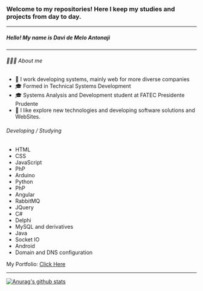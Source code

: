 ### Welcome to my repositories! Here I keep my studies and projects from day to day.


------------
##### Hello! My name is Davi de Melo Antonaji


------------

###### 👨🏻‍💻 About me

-  💼   I work developing systems, mainly web for more diverse companies
- 🎓   Formed in Technical Systems Development
- 🎓 Systems Analysis and Development student at FATEC Presidente Prudente
- 🤔   I like explore new technologies and developing software solutions and WebSites.

###### Developing / Studying

- HTML
- CSS
- JavaScript
- PhP
- Arduino
- Python
- PhP
- Angular
- RabbitMQ
- JQuery
- C#
- Delphi
- MySQL and derivatives
- Java
- Socket IO
- Android
- Domain and DNS configuration

My Portfolio: [Click Here](http://www.antonaji.ga "Click Here")




------------



[![Anurag's github stats](https://github-readme-stats.vercel.app/api?username=DaviAntonaji)](https://github.com/anuraghazra/github-readme-stats)





